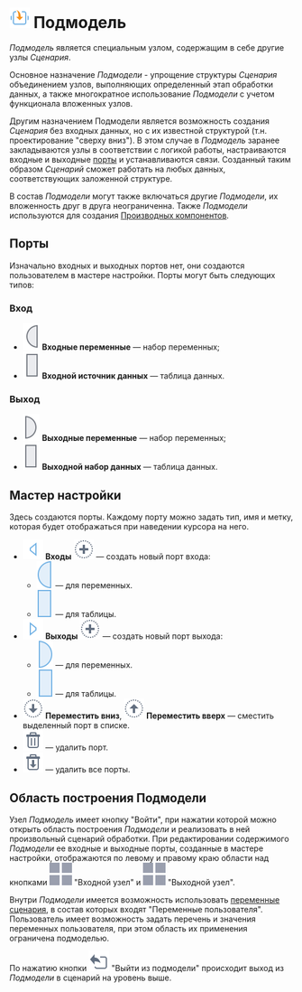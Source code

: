 # ![Подмодель](../../images/icons/components/generic_default.svg) Подмодель

*Подмодель* является специальным узлом, содержащим в себе другие узлы *Сценария*.

 Основное назначение *Подмодели* - упрощение структуры *Сценария* объединением узлов, выполняющих определенный этап обработки данных, а также многократное использование *Подмодели* с учетом функционала вложенных узлов. 
 
 Другим назначением Подмодели является возможность создания *Сценария* без входных данных, но с их известной структурой (т.н. проектирование "сверху вниз"). В этом случае в *Подмодель* заранее закладываются узлы в соответствии с логикой работы, настраиваются входные и выходные [порты](../../scenario/ports/README.md) и устанавливаются связи. Созданный таким образом *Сценарий* сможет работать на любых данных, соответствующих заложенной структуре.

В состав *Подмодели* могут также включаться другие *Подмодели*, их вложенность друг в друга неограниченна. Также *Подмодели* используются для создания [Производных компонентов](../../scenario/derived-component.md).

## Порты

Изначально входных и выходных портов нет, они создаются пользователем в мастере настройки. Порты могут быть следующих типов:

### Вход

* ![Входные переменные](../../images/icons/app/node/ports/inputs/variable_inactive.svg) **Входные переменные** — набор переменных;
* ![Входной источник данных](../../images/icons/app/node/ports/inputs/table_inactive.svg) **Входной источник данных** — таблица данных.

### Выход

* ![Выходные переменные](../../images/icons/app/node/ports/outputs/variable_inactive.svg) **Выходные переменные** — набор переменных;
* ![Выходной набор данных](../../images/icons/app/node/ports/outputs/table_inactive.svg) **Выходной набор данных** — таблица данных.

## Мастер настройки

Здесь создаются порты. Каждому порту можно задать тип, имя и метку, которая будет отображаться при наведении курсора на него.

* ![Входы](../../images/icons/system_object_18/port-input-model_default.svg) **Входы** ![Новый порт](../../images/icons/toolbar-controls/plus_default.svg) — создать новый порт входа:
  * ![Для переменных](../../images/icons/app/node/ports/inputs/variable_hover.svg) — для переменных.
  * ![Для таблицы](../../images/icons/app/node/ports/inputs/table_hover.svg) — для таблицы.
* ![Выходы](../../images/icons/system_object_18/port-output-model_default.svg) **Выходы** ![Новый порт](../../images/icons/toolbar-controls/plus_default.svg) — создать новый порт выхода:
  * ![Для переменных](../../images/icons/app/node/ports/outputs/variable_hover.svg) — для переменных.
  * ![Для таблицы](../../images/icons/app/node/ports/outputs/table_hover.svg) — для таблицы.
* ![Переместить вниз](../../images/icons/toolbar-controls/movedown_default.svg) **Переместить вниз**, ![Переместить вверх](../../images/icons/toolbar-controls/moveup_default.svg) **Переместить вверх** — сместить выделенный порт в списке.
* ![Удалить порт](../../images/icons/toolbar-controls/delete_default.svg) — удалить порт.
* ![Удалить все порты](../../images/icons/toolbar-controls/delete-all_default.svg) — удалить все порты.

## Область построения Подмодели

Узел *Подмодель* имеет кнопку "Войти", при нажатии которой можно открыть область построения *Подмодели* и реализовать в ней произвольный сценарий обработки. При редактировании содержимого *Подмодели* ее входные и выходные порты, созданные в мастере настройки, отображаются по левому и правому краю области над кнопками ![Выходной узел](../../images/icons/app/node/ports/submodel-port/submodel-port_20x20.svg) "Входной узел" и ![Выходной узел](../../images/icons/app/node/ports/submodel-port/submodel-port_20x20.svg) "Выходной узел".

Внутри *Подмодели* имеется возможность использовать [переменные сценария](../../scenario/variables/scenario-variables.md), в состав которых входят "Переменные пользователя". Пользователь имеет возможность задать перечень и значения переменных пользователя, при этом область их применения ограничена подмоделью.

По нажатию кнопки ![Выйти из подмодели](../../images/icons/submodel/back.svg) "Выйти из подмодели" происходит выход из *Подмодели* в сценарий на уровень выше.
